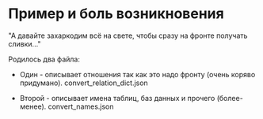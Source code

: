 # Пример и боль возникновения

"А давайте захаркодим всё на свете, чтобы сразу на фронте получать сливки..."

Родилось два файла: 

- Один - описывает отношения так как это надо фронту (очень коряво придумано). convert_relation_dict.json

- Второй - описывает имена таблиц, баз данных и прочего (более-менее). convert_names.json